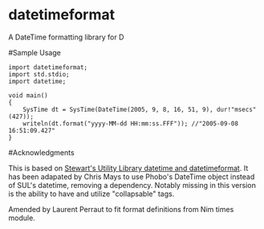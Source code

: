 # datetimeformat
A DateTime formatting library for D

#Sample Usage

    import datetimeformat;
    import std.stdio;
    import datetime;

    void main()
    {
        SysTime dt = SysTime(DateTime(2005, 9, 8, 16, 51, 9), dur!"msecs"(427));
        writeln(dt.format("yyyy-MM-dd HH:mm:ss.FFF")); //"2005-09-08 16:51:09.427"
    }

#Acknowledgments

This is based on [Stewart's Utility Library datetime and datetimeformat](http://pr.stewartsplace.org.uk/d/sutil/doc/datetimeformat.html).
It has been adapated by Chris Mays to use Phobo's DateTime object instead of SUL's datetime, removing a dependency.
Notably missing in this version is the ability to have and utilize "collapsable" tags.

Amended by Laurent Perraut to fit format definitions from Nim times module.


